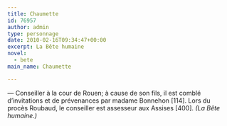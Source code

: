 ```yaml
---
title: Chaumette
id: 76957
author: admin
type: personnage
date: 2010-02-16T09:34:47+00:00
excerpt: La Bête humaine
novel:
  - bete
main_name: Chaumette

---
```

— Conseiller à la cour de Rouen; à cause de son fils, il est comblé d&rsquo;invitations et de prévenances par madame Bonnehon [114]. Lors du procès Roubaud, le conseiller est assesseur aux Assises [400]. _(La Bête humaine.)_